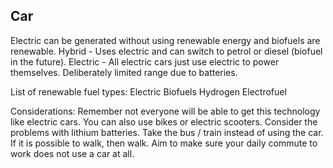 ## Car
Electric can be generated without using renewable energy and biofuels are renewable.
Hybrid - Uses electric and can switch to petrol or diesel (biofuel in the future).
Electric - All electric cars just use electric to power themselves. Deliberately limited range due to batteries.

List of renewable fuel types:
Electric
Biofuels
Hydrogen
Electrofuel

Considerations:
Remember not everyone will be able to get this technology like electric cars.
You can also use bikes or electric scooters.
Consider the problems with lithium batteries.
Take the bus / train instead of using the car.
If it is possible to walk, then walk.
Aim to make sure your daily commute to work does not use a car at all.
